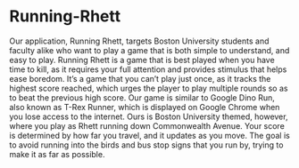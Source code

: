 # Running-Rhett

Our application, Running Rhett, targets Boston University students and faculty alike who want to play a game that is both simple to understand, and easy to play. Running Rhett is a game that is best played when you have time to kill, as it requires your full attention and provides stimulus that helps ease boredom. It’s a game that you can’t play just once, as it tracks the highest score reached, which urges the player to play multiple rounds so as to beat the previous high score. Our game is similar to Google Dino Run, also known as T-Rex Runner, which is displayed on Google Chrome when you lose access to the internet. Ours is Boston University themed, however, where you play as Rhett running down Commonwealth Avenue. Your score is determined by how far you travel, and it updates as you move. The goal is to avoid running into the birds and bus stop signs that you run by, trying to make it as far as possible. 
